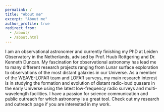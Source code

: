 ```yaml
---
permalink: /
title: "About me"
excerpt: "About me"
author_profile: true
redirect_from: 
  - /about/
  - /about.html
---
```


I am an observational astronomer and currently finishing my PhD at Leiden Observatory in the Netherlands, advised by Prof. Huub Rottgering and Dr. Kenneth Duncan. My fascination for observational astronomy has lead me to many different research projects ranging from Lunar surface exploration to observations of the most distant galaxies in our Universe. As a member of the WEAVE-LOFAR team and LOFAR surveys, my main research interest is in studying the formation and evolution of distant radio-loud quasars in the early Universe using the latest low-frequency radio surveys and multi-wavelength facilities. I have a passion for science communication and public outreach for which astronomy is a great tool. Check out my research and outreach page if you are interested in my work. 
